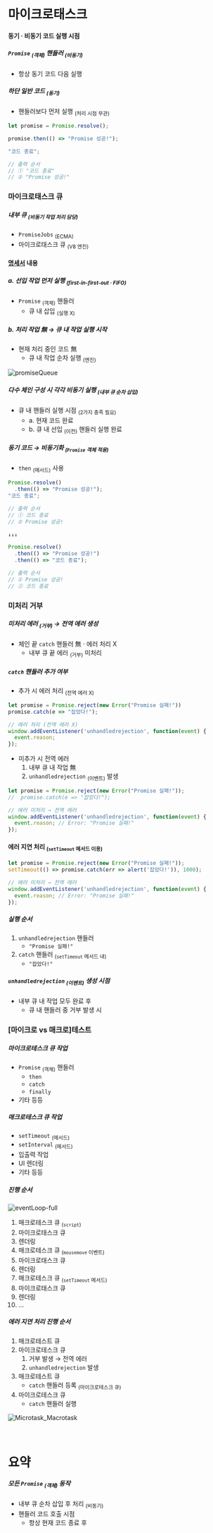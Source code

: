 마이크로태스크
====

#### 동기 · 비동기 코드 실행 시점

##### `Promise` <sub>(객체)</sub> 핸들러 <sub>(비동기)</sub>
- 항상 동기 코드 다음 실행

##### 하단 일반 코드 <sub>(동기)</sub>
- 핸들러보다 먼저 실행 <sub>(처리 시점 무관)</sub>
```javascript
let promise = Promise.resolve();

promise.then(() => "Promise 성공!");

"코드 종료";

// 출력 순서
// ① "코드 종료"
// ② "Promise 성공!"
```

### 마이크로태스크 큐

##### 내부 큐 <sub>(비동기 작업 처리 담당)</sub>
- `PromiseJobs` <sub>(ECMA)</sub>
- 마이크로태스크 큐 <sub>(V8 엔진)</sub>

#### [명세서](https://tc39.github.io/ecma262/#sec-jobs-and-job-queues) 내용

##### a. 선입 작업 먼저 실행 <sub>(first-in-first-out · FIFO)</sub>
- `Promise` <sub>(객체)</sub> 핸들러
  - 큐 내 삽입 <sub>(실행 X)</sub>

##### b. 처리 작업 無 → 큐 내 작업 실행 시작
- 현재 처리 중인 코드 無
  - 큐 내 작업 순차 실행 <sub>(엔진)</sub>

![promiseQueue](../../images/01/11/07/promiseQueue.svg)

##### 다수 체인 구성 시 각각 비동기 실행 <sub>(내부 큐 순차 삽입)</sub>
- 큐 내 핸들러 실행 시점 <sub>(2가지 충족 필요)</sub>
  - a. 현재 코드 완료
  - b. 큐 내 선입 <sub>(이전)</sub> 핸들러 실행 완료

##### 동기 코드 → 비동기화 <sub>(`Promise` 객체 적용)</sub>
- `then` <sub>(메서드)</sub> 사용
```javascript
Promise.resolve()
  .then(() => "Promise 성공!");
"코드 종료";

// 출력 순서
// ① 코드 종료
// ② Promise 성공!

↓↓↓

Promise.resolve()
  .then(() => "Promise 성공!")
  .then(() => "코드 종료");

// 출력 순서
// ① Promise 성공!
// ② 코드 종료
```

### 미처리 거부

##### 미처리 에러 <sub>(거부)</sub> → 전역 에러 생성
- 체인 끝 `catch` 핸들러 無 · 에러 처리 X
  - 내부 큐 끝 에러 <sub>(거부)</sub> 미처리

##### `catch` 핸들러 추가 여부
- 추가 시 에러 처리 <sub>(전역 에러 X)</sub>
```javascript
let promise = Promise.reject(new Error("Promise 실패!"))
promise.catch(e => "잡았다!");

// 에러 처리 (전역 에러 X)
window.addEventListener('unhandledrejection', function(event) {
  event.reason;
});
```
- 미추가 시 전역 에러
  1. 내부 큐 내 작업 無
  2. `unhandledrejection` <sub>(이벤트)</sub> 발생
```javascript
let promise = Promise.reject(new Error("Promise 실패!"));
//  promise.catch(e => "잡았다!");

// 에러 미처리 → 전역 에러
window.addEventListener('unhandledrejection', function(event) {
  event.reason; // Error: "Promise 실패!"
});
```

#### 에러 지연 처리 <sub>(`setTimeout` 메서드 이용)</sub>
```javascript
let promise = Promise.reject(new Error("Promise 실패!"));
setTimeout(() => promise.catch(err => alert('잡았다!')), 1000);

// 에러 미처리 → 전역 에러
window.addEventListener('unhandledrejection', function(event) {
  event.reason; // Error: "Promise 실패!"
});
```

##### 실행 순서
1. `unhandledrejection` 핸들러
   - `"Promise 실패!"`
2. `catch` 핸들러 <sub>(`setTimeout` 메서드 내)</sub>
   - `"잡았다!"`

##### `unhandledrejection` <sub>(이벤트)</sub> 생성 시점
- 내부 큐 내 작업 모두 완료 후
  - 큐 내 핸들러 중 거부 발생 시

### \[마이크로 vs 매크로\]테스트

##### 마이크로테스크 큐 작업
- `Promise` <sub>(객체)</sub> 핸들러
  - `then`
  - `catch`
  - `finally`
- 기타 등등

##### 매크로테스크 큐 작업
- `setTimeout` <sub>(메서드)</sub>
- `setInterval` <sub>(메서드)</sub>
- 입출력 작업
- UI 렌더링
- 기타 등등

##### 진행 순서

![eventLoop-full](../../images/01/11/07/eventLoop-full.svg)

1. 매크로테스크 큐 <sub>(`script`)</sub>
2. 마이크로태스크 큐
3. 렌더링
4. 매크로테스크 큐 <sub>(`mousemove` 이벤트)</sub>
5. 마이크로태스크 큐
6. 렌더링
7. 매크로테스크 큐 <sub>(`setTimeout` 메서드)</sub>
8. 마이크로태스크 큐
9. 렌더링
10. …

##### 에러 지연 처리 진행 순서
1. 매크로테스트 큐
2. 마이크로테스크 큐
   1. 거부 발생 → 전역 에러
   2. `unhandledrejection` 발생
3. 매크로테스트 큐
   - `catch` 핸들러 등록 <sub>(마이크로테스크 큐)</sub>
4. 마이크로테스크 큐
   - `catch` 핸들러 실행

![Microtask_Macrotask](../../images/01/11/07/Microtask_Macrotask.gif)

<br />

요약
====

##### 모든 `Promise` <sub>(객체)</sub> 동작
- 내부 큐 순차 삽입 후 처리 <sub>(비동기)</sub>
- 핸들러 코드 호출 시점
   - 항상 현재 코드 종료 후
